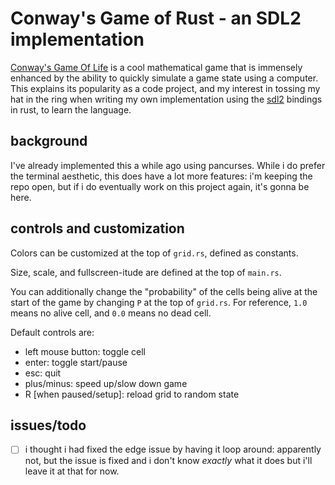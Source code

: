 # Conway's Game of Rust - an SDL2 implementation

[Conway's Game Of Life](en.wikipedia.org/wiki/Conway%27s_Game_Of_Life) is a cool mathematical game that is immensely enhanced by the ability to quickly simulate a game state using a computer. This explains its popularity as a code project, and my interest in tossing my hat in the ring when writing my own implementation using the [sdl2](https://docs.rs/sdl2/latest/sdl2/) bindings in rust, to learn the language.

## background

I've already implemented this a while ago using pancurses. While i do prefer the terminal aesthetic, this does have a lot more features: i'm keeping the repo open, but if i do eventually work on this project again, it's gonna be here.

## controls and customization

Colors can be customized at the top of `grid.rs`, defined as constants.

Size, scale, and fullscreen-itude are defined at the top of `main.rs`.

You can additionally change the "probability" of the cells being alive at the start of the game by changing `P` at the top of `grid.rs`. For reference, `1.0` means no alive cell, and `0.0` means no dead cell.

Default controls are: 

 - left mouse button: toggle cell
 - enter: toggle start/pause
 - esc: quit
 - plus/minus: speed up/slow down game
 - R [when paused/setup]: reload grid to random state

## issues/todo

 - [ ] i thought i had fixed the edge issue by having it loop around: apparently not, but the issue is fixed and i don't know _exactly_ what it does but i'll leave it at that for now.
